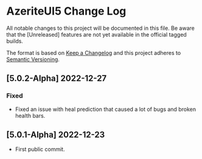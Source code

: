 # AzeriteUI5 Change Log
All notable changes to this project will be documented in this file. Be aware that the [Unreleased] features are not yet available in the official tagged builds.

The format is based on [Keep a Changelog](http://keepachangelog.com/)
and this project adheres to [Semantic Versioning](http://semver.org/).

## [5.0.2-Alpha] 2022-12-27
### Fixed
- Fixed an issue with heal prediction that caused a lot of bugs and broken health bars.

## [5.0.1-Alpha] 2022-12-23
- First public commit.
